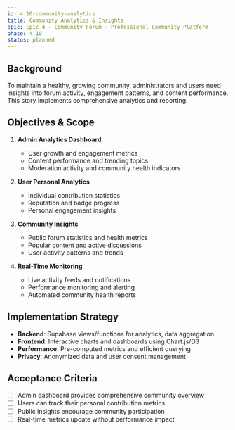 ```yaml
---
id: 4.10-community-analytics
title: Community Analytics & Insights
epic: Epic 4 – Community Forum – Professional Community Platform
phase: 4.10
status: planned
---
```


## Background
To maintain a healthy, growing community, administrators and users need insights into forum activity, engagement patterns, and content performance. This story implements comprehensive analytics and reporting.

## Objectives & Scope
1. **Admin Analytics Dashboard**
   - User growth and engagement metrics
   - Content performance and trending topics
   - Moderation activity and community health indicators

2. **User Personal Analytics**
   - Individual contribution statistics
   - Reputation and badge progress
   - Personal engagement insights

3. **Community Insights**
   - Public forum statistics and health metrics
   - Popular content and active discussions
   - User activity patterns and trends

4. **Real-Time Monitoring**
   - Live activity feeds and notifications
   - Performance monitoring and alerting
   - Automated community health reports

## Implementation Strategy
- **Backend**: Supabase views/functions for analytics, data aggregation
- **Frontend**: Interactive charts and dashboards using Chart.js/D3
- **Performance**: Pre-computed metrics and efficient querying
- **Privacy**: Anonymized data and user consent management

## Acceptance Criteria
- [ ] Admin dashboard provides comprehensive community overview
- [ ] Users can track their personal contribution metrics
- [ ] Public insights encourage community participation
- [ ] Real-time metrics update without performance impact